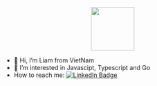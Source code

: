 <div id="header" align="center">
  <img src="https://media.giphy.com/media/M9gbBd9nbDrOTu1Mqx/giphy.gif" width="100"/>
 
</div>

- 👋 Hi, I’m Liam from VietNam
- 👀 I’m interested in Javascipt, Typescript and Go
- How to reach me:  <a href="https://www.linkedin.com/in/quyet-tran-184a08172/">
    <img src="https://img.shields.io/badge/LinkedIn-blue?style=for-the-badge&logo=linkedin&logoColor=white" alt="LinkedIn Badge"/>
  </a>

<!---
liamtran96/liamtran96 is a ✨ special ✨ repository because its `README.md` (this file) appears on your GitHub profile.
You can click the Preview link to take a look at your changes.
--->
